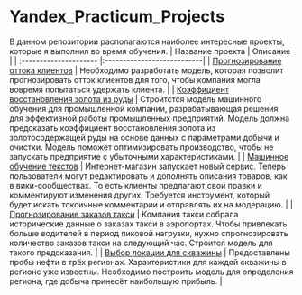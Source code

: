 # Yandex_Practicum_Projects
В данном репозитории располагаются наиболее интересные проекты, которые я выполнил во время обучения.
| Название проекта           | Описание                     |
| :--------------------- |:---------------------------|
| [Прогнозирование оттока клиентов](https://github.com/vkslv/Yandex_Practicum/tree/main/01_Predicting_customer_churn) | Необходимо разработать модель, которая позволит прогнозировать отток клиентов для того, чтобы компания могла вовремя попытаться удержать клиента. |
| [Коэффициент восстановления золота из руды](https://github.com/vkslv/Yandex_Practicum/tree/main/02_Recovery_rate_of_gold_from_ore) | Строитстся модель машинного обучения для промышленной компании, разрабатывающая решения для эффективной работы промышленных предприятий. Модель должна предсказать коэффициент восстановления золота из золотосодержащей руды на основе данных с параметрами добычи и очистки. Модель поможет оптимизировать производство, чтобы не запускать предприятие с убыточными характеристиками. |
| [Машинное обучение текстов](https://github.com/vkslv/Yandex_Practicum/tree/main/03_ML_of_Texts) | Интернет-магазин запускает новый сервис. Теперь пользователи могут редактировать и дополнять описания товаров, как в вики-сообществах. То есть клиенты предлагают свои правки и комментируют изменения других. Требуется инструмент, который будет искать токсичные комментарии и отправлять их на модерацию. |
| [Прогнозирование заказов такси](https://github.com/vkslv/Yandex_Practicum/tree/main/04_Taxi_Order_Forecasting) | Компания такси собрала исторические данные о заказах такси в аэропортах. Чтобы привлекать больше водителей в период пиковой нагрузки, нужно спрогнозировать количество заказов такси на следующий час. Строится модель для такого предсказания. |
| [Выбор локации для скважины](https://github.com/vkslv/Yandex_Practicum/tree/main/05_Well_Location) | Предоставлены пробы нефти в трёх регионах. Характеристики для каждой скважины в регионе уже известны. Необходимо построить модель для определения региона, где добыча принесёт наибольшую прибыль. |
